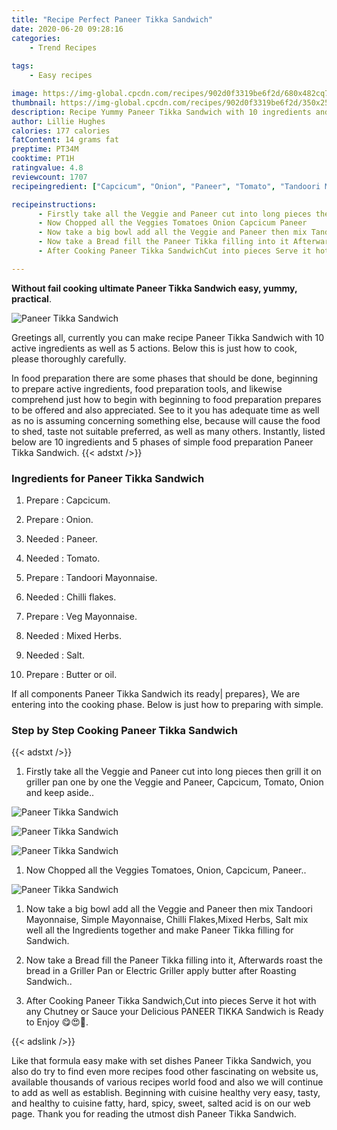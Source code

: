 ```yaml
---
title: "Recipe Perfect Paneer Tikka Sandwich"
date: 2020-06-20 09:28:16
categories:
    - Trend Recipes
    
tags:
    - Easy recipes

image: https://img-global.cpcdn.com/recipes/902d0f3319be6f2d/680x482cq70/paneer-tikka-sandwich-recipe-main-photo.jpg
thumbnail: https://img-global.cpcdn.com/recipes/902d0f3319be6f2d/350x250cq70/paneer-tikka-sandwich-recipe-main-photo.jpg
description: Recipe Yummy Paneer Tikka Sandwich with 10 ingredients and 5 stages of easy cooking.
author: Lillie Hughes
calories: 177 calories
fatContent: 14 grams fat
preptime: PT34M
cooktime: PT1H
ratingvalue: 4.8
reviewcount: 1707
recipeingredient: ["Capcicum", "Onion", "Paneer", "Tomato", "Tandoori Mayonnaise", "Chilli flakes", "Veg Mayonnaise", "Mixed Herbs", "Salt", "Butter or oil"]

recipeinstructions: 
      - Firstly take all the Veggie and Paneer cut into long pieces then grill it on griller pan one by one the Veggie and Paneer Capcicum Tomato Onion and keep aside 
      - Now Chopped all the Veggies Tomatoes Onion Capcicum Paneer 
      - Now take a big bowl add all the Veggie and Paneer then mix Tandoori Mayonnaise Simple Mayonnaise Chilli FlakesMixed Herbs Salt mix well all the Ingredients together and make Paneer Tikka filling for Sandwich 
      - Now take a Bread fill the Paneer Tikka filling into it Afterwards roast the bread in a Griller Pan or Electric Griller apply butter after Roasting Sandwich 
      - After Cooking Paneer Tikka SandwichCut into pieces Serve it hot with any Chutney or Sauce your Delicious PANEER TIKKA Sandwich is Ready to Enjoy 

---
```




**Without fail cooking ultimate Paneer Tikka Sandwich easy, yummy, practical**. 


![Paneer Tikka Sandwich](https://img-global.cpcdn.com/recipes/902d0f3319be6f2d/680x482cq70/paneer-tikka-sandwich-recipe-main-photo.jpg "Paneer Tikka Sandwich")




Greetings all, currently you can make recipe Paneer Tikka Sandwich with 10 active ingredients as well as 5 actions. Below this is just how to cook, please thoroughly carefully.

In food preparation there are some phases that should be done, beginning to prepare active ingredients, food preparation tools, and likewise comprehend just how to begin with beginning to food preparation prepares to be offered and also appreciated. See to it you has adequate time as well as no is assuming concerning something else, because will cause the food to shed, taste not suitable preferred, as well as many others. Instantly, listed below are 10 ingredients and 5 phases of simple food preparation Paneer Tikka Sandwich.
{{< adstxt />}}

### Ingredients for Paneer Tikka Sandwich


1. Prepare  : Capcicum.

1. Prepare  : Onion.

1. Needed  : Paneer.

1. Needed  : Tomato.

1. Prepare  : Tandoori Mayonnaise.

1. Needed  : Chilli flakes.

1. Prepare  : Veg Mayonnaise.

1. Needed  : Mixed Herbs.

1. Needed  : Salt.

1. Prepare  : Butter or oil.



If all components Paneer Tikka Sandwich its ready| prepares}, We are entering into the cooking phase. Below is just how to preparing with simple.

### Step by Step Cooking Paneer Tikka Sandwich

{{< adstxt />}}


1. Firstly take all the Veggie and Paneer cut into long pieces then grill it on griller pan one by one the Veggie and Paneer, Capcicum, Tomato, Onion and keep aside..



![Paneer Tikka Sandwich](https://img-global.cpcdn.com/steps/03d9c410abef3f23/160x128cq70/paneer-tikka-sandwich-recipe-step-1-photo.jpg" "Paneer Tikka Sandwich")

![Paneer Tikka Sandwich](https://img-global.cpcdn.com/steps/15c3b693c68aa16e/160x128cq70/paneer-tikka-sandwich-recipe-step-1-photo.jpg" "Paneer Tikka Sandwich")

![Paneer Tikka Sandwich](https://img-global.cpcdn.com/steps/033c3b0f28cf68a2/160x128cq70/paneer-tikka-sandwich-recipe-step-1-photo.jpg" "Paneer Tikka Sandwich")



1. Now Chopped all the Veggies Tomatoes, Onion, Capcicum, Paneer..



![Paneer Tikka Sandwich](https://img-global.cpcdn.com/steps/d35730226efc906b/160x128cq70/paneer-tikka-sandwich-recipe-step-2-photo.jpg" "Paneer Tikka Sandwich")



1. Now take a big bowl add all the Veggie and Paneer then mix Tandoori Mayonnaise, Simple Mayonnaise, Chilli Flakes,Mixed Herbs, Salt mix well all the Ingredients together and make Paneer Tikka filling for Sandwich.



1. Now take a Bread fill the Paneer Tikka filling into it, Afterwards roast the bread in a Griller Pan or Electric Griller apply butter after Roasting Sandwich..



1. After Cooking Paneer Tikka Sandwich,Cut into pieces Serve it hot with any Chutney or Sauce your Delicious PANEER TIKKA Sandwich is Ready to Enjoy 😋😍🥪.





{{< adslink />}}

Like that formula easy make with set dishes Paneer Tikka Sandwich, you also do try to find even more recipes food other fascinating on website us, available thousands of various recipes world food and also we will continue to add as well as establish. Beginning with cuisine healthy very easy, tasty, and healthy to cuisine fatty, hard, spicy, sweet, salted acid is on our web page. Thank you for reading the utmost dish Paneer Tikka Sandwich.

